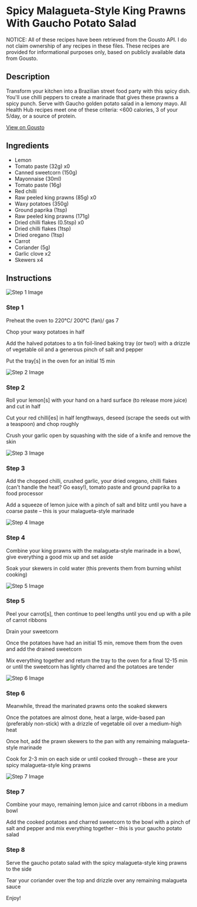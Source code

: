 # Spicy Malagueta-Style King Prawns With Gaucho Potato Salad

NOTICE: All of these recipes have been retrieved from the Gousto API. I do not claim ownership of any recipes in these files. These recipes are provided for informational purposes only, based on publicly available data from Gousto.

## Description

Transform your kitchen into a Brazilian street food party with this spicy dish. You'll use chilli peppers to create a marinade that gives these prawns a spicy punch. Serve with Gaucho golden potato salad in a lemony mayo. All Health Hub recipes meet one of these criteria: <600 calories, 3 of your 5/day, or a source of protein.

[View on Gousto](https://www.gousto.co.uk/recipes/cookbook/brazilian-style-spicy-malagueta-prawns)

## Ingredients

- Lemon
- Tomato paste (32g) x0
- Canned sweetcorn (150g)
- Mayonnaise (30ml)
- Tomato paste (16g)
- Red chilli
- Raw peeled king prawns (85g) x0
- Waxy potatoes (350g)
- Ground paprika (1tsp)
- Raw peeled king prawns (171g)
- Dried chilli flakes (0.5tsp) x0
- Dried chilli flakes (1tsp)
- Dried oregano (1tsp)
- Carrot
- Coriander (5g)
- Garlic clove x2
- Skewers x4

## Instructions

![Step 1 Image](https://production-media.gousto.co.uk/cms/recipe-step-image/Step-1-1629105797716-x200.jpg)

### Step 1

Preheat the oven to 220°C/ 200°C (fan)/ gas 7

Chop your waxy potatoes in half

Add the halved potatoes to a tin foil-lined baking tray (or two!) with a drizzle of vegetable oil and a generous pinch of salt and pepper

Put the tray[s] in the oven for an initial 15 min

![Step 2 Image](https://production-media.gousto.co.uk/cms/recipe-step-image/Step-2-1629105802145-x200.jpg)

### Step 2

Roll your lemon[s] with your hand on a hard surface (to release more juice) and cut in half

Cut your red chilli[es] in half lengthways, deseed (scrape the seeds out with a teaspoon) and chop roughly

Crush your garlic open by squashing with the side of a knife and remove the skin

![Step 3 Image](https://production-media.gousto.co.uk/cms/recipe-step-image/Step-3-1629105807026-x200.jpg)

### Step 3

Add the chopped chilli, crushed garlic, your dried oregano, chilli flakes (can't handle the heat? Go easy!), tomato paste and ground paprika to a food processor

Add a squeeze of lemon juice with a pinch of salt and blitz until you have a coarse paste – this is your malagueta-style marinade

![Step 4 Image](https://production-media.gousto.co.uk/cms/recipe-step-image/Step-4-1629105811916-x200.jpg)

### Step 4

Combine your king prawns with the malagueta-style marinade in a bowl, give everything a good mix up and set aside

Soak your skewers in cold water (this prevents them from burning whilst cooking)

![Step 5 Image](https://production-media.gousto.co.uk/cms/recipe-step-image/Step-5-1629105817188-x200.jpg)

### Step 5

Peel your carrot[s], then continue to peel lengths until you end up with a pile of carrot ribbons

Drain your sweetcorn

Once the potatoes have had an initial 15 min, remove them from the oven and add the drained sweetcorn

Mix everything together and return the tray to the oven for a final 12-15 min or until the sweetcorn has lightly charred and the potatoes are tender

![Step 6 Image](https://production-media.gousto.co.uk/cms/recipe-step-image/Step-6-1629105821340-x200.jpg)

### Step 6

Meanwhile, thread the marinated prawns onto the soaked skewers

Once the potatoes are almost done, heat a large, wide-based pan (preferably non-stick) with a drizzle of vegetable oil over a medium-high heat

Once hot, add the prawn skewers to the pan with any remaining malagueta-style marinade

Cook for 2-3 min on each side or until cooked through – these are your spicy malagueta-style king prawns

![Step 7 Image](https://production-media.gousto.co.uk/cms/recipe-step-image/Step-7-1629105826347-x200.jpg)

### Step 7

Combine your mayo, remaining lemon juice and carrot ribbons in a medium bowl

Add the cooked potatoes and charred sweetcorn to the bowl with a pinch of salt and pepper and mix everything together – this is your gaucho potato salad

### Step 8

Serve the gaucho potato salad with the spicy malagueta-style king prawns to the side

Tear your coriander over the top and drizzle over any remaining malagueta sauce

Enjoy!

